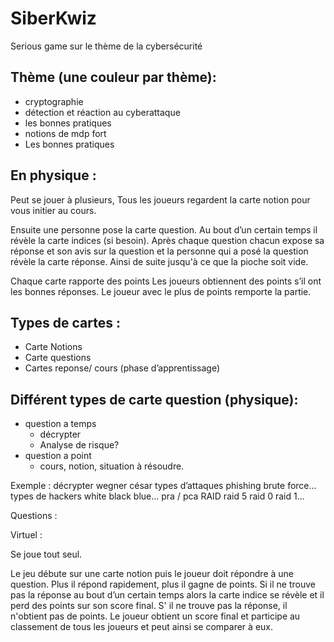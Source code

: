 # SiberKwiz
Serious game sur le thème de la cybersécurité



## Thème (une couleur par thème):
  + cryptographie
  + détection et réaction au cyberattaque
  + les bonnes pratiques
  + notions de mdp fort
  + Les bonnes pratiques


## En physique : 

Peut se jouer à plusieurs,
Tous les joueurs regardent la carte notion pour vous initier au cours.

Ensuite une personne pose la carte question.
Au bout d’un certain temps il révèle la carte indices (si besoin).
Après chaque question chacun expose sa réponse et son avis sur la question et la personne qui a posé la question révèle la carte réponse.
Ainsi de suite jusqu'à ce que la pioche soit vide.

Chaque carte rapporte des points
Les joueurs obtiennent des points s’il ont les bonnes réponses.
Le joueur avec le plus de points remporte la partie.

## Types de cartes : 
  + Carte Notions  
  + Carte questions 
  + Cartes reponse/ cours (phase d’apprentissage)

## Différent types de carte question (physique):
+ question a temps
  + décrypter
  + Analyse de risque?
+ question a point 
  + cours, notion, situation à résoudre.



Exemple :
décrypter
wegner
césar
types d’attaques
phishing
brute force...
types de hackers
white
black
blue...
pra / pca
RAID 
raid 5
raid 0
raid 1...





Questions :






















 


Virtuel :

Se joue tout seul.

Le jeu débute sur une carte notion puis le joueur doit répondre à une question.
Plus il répond rapidement, plus il gagne de points.
Si il ne trouve pas la réponse au bout d’un certain temps alors la carte indice se révèle et il perd des points sur son score final.
S' il ne trouve pas la réponse, il n'obtient pas de points.
Le joueur obtient un score final et participe au classement de tous les joueurs et peut ainsi se comparer à eux.
